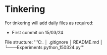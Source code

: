 # Tinkering
For tinkering will add daily files as required:
* First commit on 15/03/24

File structure:
'''C:.
│   .gitignore
│   README.md
│   
└───Experiments
        python_150324.py'''
